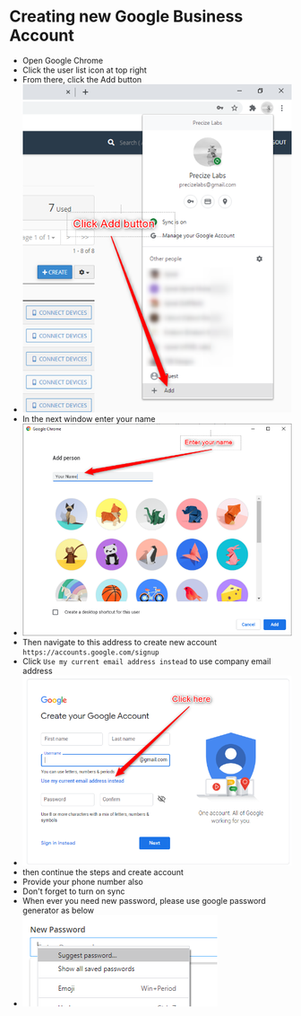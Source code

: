 # Creating new Google Business Account    
 - Open Google Chrome 
 - Click the user list icon at top right 
 - From there, click the Add button 
 - ![](Images/add-new-google-profile-click.png)  
 - In the next window enter your name
 - ![](Images/add-new-google-profile-enter-your-name.png)
 - Then navigate to this address to create new account `https://accounts.google.com/signup`
 - Click `Use my current email address instead` to use company email address 
 - ![](Images/add-new-google-profile-switch-to-company-email.png)
 - then continue the steps and create account 
 - Provide your phone number also 
 - Don't forget to turn on sync 
 - When ever you need new password, please use google password generator as below 
 - ![](Images/add-new-google-profile-password-gen.png)